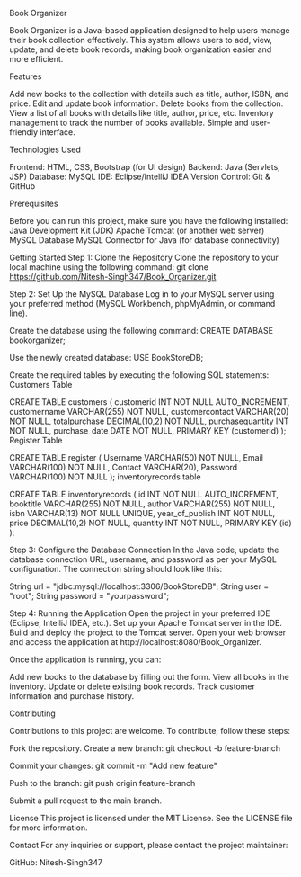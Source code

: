 Book Organizer

Book Organizer is a Java-based application designed to help users manage their book collection effectively. This system allows users to add, view, update, and delete book records, making book organization easier and more efficient.

Features

Add new books to the collection with details such as title, author, ISBN, and price.
Edit and update book information.
Delete books from the collection.
View a list of all books with details like title, author, price, etc.
Inventory management to track the number of books available.
Simple and user-friendly interface.

Technologies Used

Frontend: HTML, CSS, Bootstrap (for UI design)
Backend: Java (Servlets, JSP)
Database: MySQL
IDE: Eclipse/IntelliJ IDEA
Version Control: Git & GitHub

Prerequisites

Before you can run this project, make sure you have the following installed:
Java Development Kit (JDK)
Apache Tomcat (or another web server)
MySQL Database
MySQL Connector for Java (for database connectivity)

Getting Started
Step 1: Clone the Repository
Clone the repository to your local machine using the following command:
git clone https://github.com/Nitesh-Singh347/Book_Organizer.git

Step 2: Set Up the MySQL Database
Log in to your MySQL server using your preferred method (MySQL Workbench, phpMyAdmin, or command line).

Create the database using the following command:
CREATE DATABASE bookorganizer;

Use the newly created database:
USE BookStoreDB;

Create the required tables by executing the following SQL statements:
Customers Table

CREATE TABLE customers (
    customerid INT NOT NULL AUTO_INCREMENT,
    customername VARCHAR(255) NOT NULL,
    customercontact VARCHAR(20) NOT NULL,
    totalpurchase DECIMAL(10,2) NOT NULL,
    purchasequantity INT NOT NULL,
    purchase_date DATE NOT NULL,
    PRIMARY KEY (customerid)
);
Register Table

CREATE TABLE register (
    Username VARCHAR(50) NOT NULL,
    Email VARCHAR(100) NOT NULL,
    Contact VARCHAR(20),
    Password VARCHAR(100) NOT NULL
);
inventoryrecords table 

CREATE TABLE inventoryrecords (
    id INT NOT NULL AUTO_INCREMENT,
    booktitle VARCHAR(255) NOT NULL,
    author VARCHAR(255) NOT NULL,
    isbn VARCHAR(13) NOT NULL UNIQUE,
    year_of_publish INT NOT NULL,
    price DECIMAL(10,2) NOT NULL,
    quantity INT NOT NULL,
    PRIMARY KEY (id)
);

Step 3: Configure the Database Connection
In the Java code, update the database connection URL, username, and password as per your MySQL configuration. The connection string should look like this:


String url = "jdbc:mysql://localhost:3306/BookStoreDB";
String user = "root";
String password = "yourpassword";

Step 4: Running the Application
Open the project in your preferred IDE (Eclipse, IntelliJ IDEA, etc.).
Set up your Apache Tomcat server in the IDE.
Build and deploy the project to the Tomcat server.
Open your web browser and access the application at http://localhost:8080/Book_Organizer.

Once the application is running, you can:

Add new books to the database by filling out the form.
View all books in the inventory.
Update or delete existing book records.
Track customer information and purchase history.

Contributing

Contributions to this project are welcome. To contribute, follow these steps:

Fork the repository.
Create a new branch:
git checkout -b feature-branch

Commit your changes:
git commit -m "Add new feature"

Push to the branch:
git push origin feature-branch

Submit a pull request to the main branch.

License
This project is licensed under the MIT License. See the LICENSE file for more information.

Contact
For any inquiries or support, please contact the project maintainer:

GitHub: Nitesh-Singh347
